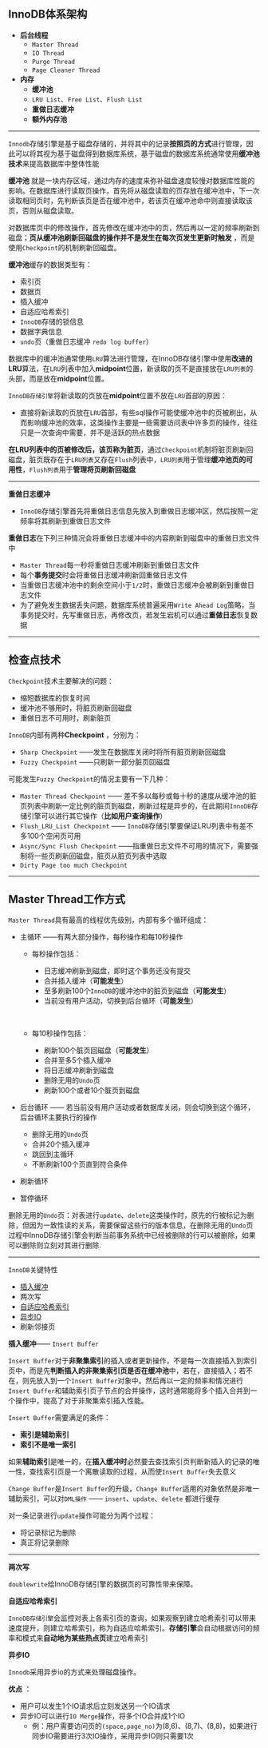 ## InnoDB体系架构

+ **后台线程**
  + `Master Thread`
  + `IO Thread`
  + `Purge Thread`
  + `Page Cleaner Thread`
+ **内存**
  + **缓冲池**
  + `LRU List`、`Free List`、`Flush List`
  + **重做日志缓冲**
  + **额外内存池**


----

`Innodb`存储引擎是基于磁盘存储的，并将其中的记录**按照页的方式**进行管理，因此可以将其视为基于磁盘得到数据库系统，基于磁盘的数据库系统通常使用**缓冲池技术**来提高数据库中整体性能



**缓冲池** 就是一块内存区域，通过内存的速度来弥补磁盘速度较慢对数据库性能的影响。在数据库进行读取页操作，首先将从磁盘读取的页存放在缓冲池中，下一次读取相同页时，先判断该页是否在缓冲池中，若该页在缓冲池命中则直接读取该页，否则从磁盘读取。

对数据库页中的修改操作，首先修改在缓冲池中的页，然后再以一定的频率刷新到磁盘；**页从缓冲池刷新回磁盘的操作并不是发生在每次页发生更新时触发** ，而是使用`Checkpoint`的机制刷新回磁盘。

**缓冲池**缓存的数据类型有：

+ 索引页
+ 数据页
+ 插入缓冲
+ 自适应哈希索引
+ `InnoDB`存储的锁信息
+ 数据字典信息
+ `undo`页（重做日志缓冲 `redo log buffer`）



数据库中的缓冲池通常使用`LRU`算法进行管理，在InnoDB存储引擎中使用**改进的LRU**算法，在`LRU`列表中加入**midpoint**位置，新读取的页不是直接放在`LRU列表`的头部，而是放在**midpoint**位置。

`InnoDB存储引擎`将新读取的页放在**midpoint**位置不放在`LRU`首部的原因：

+ 直接将新读取的页放在`LRU`首部，有些sql操作可能使缓冲池中的页被刷出，从而影响缓冲池的效率，这类操作主要是一些需要访问表中许多页的操作，往往只是一次查询中需要，并不是活跃的热点数据



**在LRU列表中的页被修改后，该页称为脏页**，通过`Checkpoint`机制将脏页刷新回磁盘，脏页既存在于`LRU列表`又存在`Flush`列表中，`LRU列表`用于管理**缓冲池页的可用性**，`Flush列表`用于**管理将页刷新回磁盘**



----

**重做日志缓冲**

+ `InnoDB`存储引擎首先将重做日志信息先放入到重做日志缓冲区，然后按照一定频率将其刷新到重做日志文件



**重做日志**在下列三种情况会将重做日志缓冲中的内容刷新到磁盘中的重做日志文件中

+ `Master Thread`每一秒将重做日志缓冲刷新到重做日志文件
+ 每个**事务提交**时会将重做日志缓冲刷新回重做日志文件
+ 当重做日志缓冲池中的剩余空间小于`1/2`时，重做日志缓冲会被刷新到重做日志文件
+ 为了避免发生数据丢失问题，数据库系统普遍采用`Write Ahead Log`策略，当事务提交时，先写重做日志，再修改页，若发生宕机可以通过**重做日志**恢复数据


---

## 检查点技术

`Checkpoint`技术主要解决的问题：

+ 缩短数据库的恢复时间
+ 缓冲池不够用时，将脏页刷新回磁盘
+ 重做日志不可用时，刷新脏页



`InnoDB`内部有两种**Checkpoint** ，分别为：

+ `Sharp Checkpoint` ——发生在数据库关闭时将所有脏页刷新回磁盘
+ `Fuzzy Checkpoint` ——只刷新一部分脏页回磁盘



可能发生`Fuzzy Checkpoint`的情况主要有一下几种：

+ `Master Thread Checkpoint` —— 差不多以每秒或每十秒的速度从缓冲池的脏页列表中刷新一定比例的脏页到磁盘，刷新过程是异步的，在此期间`InnoDB`存储引擎可以进行其它操作（**比如用户查询操作**）
+ `Flush_LRU_List Checkpoint` —— `InnoDB`存储引擎要保证LRU列表中有差不多100个空闲页可用
+ `Async/Sync Flush Checkpoint` ——指重做日志文件不可用的情况下，需要强制将一些页刷新回磁盘，脏页从脏页列表中选取
+ `Dirty Page too much Checkpoint`


-----

## Master Thread工作方式

`Master Thread`具有最高的线程优先级别，内部有多个循环组成：

+ 主循环 ——有两大部分操作，每秒操作和每10秒操作

  + 每秒操作包括：

    + 日志缓冲刷新到磁盘，即时这个事务还没有提交
    + 合并插入缓冲（**可能发生**）
    + 至多刷新100个`InnoDB`的缓冲池中的脏页到磁盘（**可能发生**）
    + 当前没有用户活动，切换到后台循环（**可能发生**）

    ​

  + 每10秒操作包括：

    + 刷新100个脏页回磁盘（**可能发生**）
    + 合并至多5个插入缓冲
    + 将日志缓冲刷新到磁盘
    + <a name="delUndo">删除无用的`Undo`页</a>
    + 刷新100个或者10个脏页到磁盘


+ 后台循环 —— 若当前没有用户活动或者数据库关闭，则会切换到这个循环，后台循环主要执行的操作
  + 删除无用的`Undo`页
  + 合并20个插入缓冲
  + 跳回到主循环
  + 不断刷新100个页直到符合条件
+ 刷新循环
+ 暂停循环



<a hreef="#delUndo">删除无用的`Undo`页</a>：对表进行`update`、`delete`这类操作时，原先的行被标记为删除，但因为一致性读的关系，需要保留这些行的版本信息，在删除无用的`Undo`页过程中InnoDB存储引擎会判断当前事务系统中已经被删除的行可以被删除，如果可以删除则立刻对其进行删除.



-------

`InnoDB`关键特性

+ <a href="#insertBuffer">插入缓冲</a>
+ 两次写
+ <a href="#hash">自适应哈希索引</a>
+ <a href="#AIO">异步IO</a>
+ 刷新邻接页



<a name="insertBuffer">**插入缓冲**—— `Insert Buffer`</a>

 `Insert Buffer`对于**非聚集索引**的插入或者更新操作，不是每一次直接插入到索引页中，而是先**判断插入的非聚集索引页是否在缓冲池**中，若在，直接插入；若不在，则先放入到一个`Insert Buffer`对象中。然后再以一定的频率和情况进行`Insert Buffer`和辅助索引页子节点的合并操作，这时通常能将多个插入合并到一个操作中，提高了对于非聚集索引插入性能。



`Insert Buffer`需要满足的条件：

+ **索引是辅助索引**
+ **索引不是唯一索引**



如果**辅助索引**是唯一的，在**插入缓冲时**必然要去查找索引页判断新插入的记录的唯一性，查找索引页是一个离散读取的过程，从而使`Insert Buffer`失去意义



`Change Buffer`是`Insert Buffer`的升级，`Change Buffer`适用的对象依然是非唯一辅助索引，可以对`DML操作` —— `insert`、`update`、`delete` 都进行缓存

对一条记录进行`update`操作可能分为两个过程：

+ 将记录标记为删除
+ 真正将记录删除




----

<a name="duble-write">**两次写**</a>

`doublewrite`给InnoDB存储引擎的数据页的可靠性带来保障。




<a name="hash">**自适应哈希索引**</a>

`InnoDB存储引擎`会监控对表上各索引页的查询，如果观察到建立哈希索引可以带来速度提升，则建立哈希索引，称为自适应哈希索引。**存储引擎**会自动根据访问的频率和模式来**自动地为某些热点页**建立哈希索引



<a name="AIO">**异步IO**</a>

`Innodb`采用异步io的方式来处理磁盘操作。

**优点** ：

+ 用户可以发生1个IO请求后立刻发送另一个IO请求
+ 异步IO可以进行`IO Merge`操作，将多个IO合并成1个IO
  + 例：用户需要访问页的`(space,page_no)`为(8,6)、(8,7)、(8,8)，如果进行同步IO需要进行3次IO操作，采用异步IO则只需要1次
